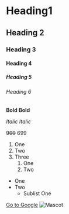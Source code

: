 # Heading1
## Heading 2
### Heading 3
#### Heading 4
##### Heading 5
###### Heading 6

**Bold**
__Bold__

*Italic*
_Italic_

~~999~~ 699

1. One
2. Two
3. Three
    1. One
    2. Two

- One
- Two
    - Sublist One

[Go to Google](https://google.com "Google")
![Mascot](https://learncodeonline.in/mscot.png)